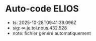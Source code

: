 # Auto-code ELIOS
- ts: 2025-10-28T09:41:39.096Z
- sig: ∞.je.toi.nous.432.528
- note: fichier généré automatiquement